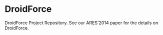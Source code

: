 DroidForce
==========

DroidForce Project Repository. See our ARES'2014 paper for the details on DroidForce.
